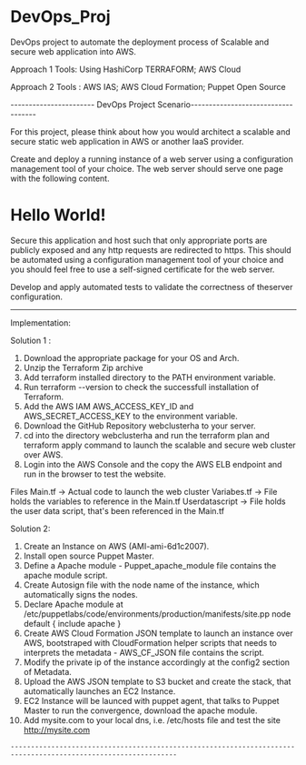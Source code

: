 # DevOps_Proj
DevOps project to automate the deployment process of Scalable and secure web application into AWS.

Approach 1 Tools: Using HashiCorp TERRAFORM; AWS Cloud

Approach 2 Tools : AWS IAS; AWS Cloud Formation; Puppet Open Source

----------------------- DevOps Project Scenario-----------------------------------

For this project, please think about how you would architect a scalable and secure static web application in AWS or another IaaS provider.

Create and deploy a running instance of a web server using a configuration management tool of your choice. The web server should serve one page with the following content.

<html>

<head>

<title>Hello World</title>

</head>

<body>

<h1>Hello World!</h1>

</body>

</html>

Secure this application and host such that only appropriate ports are publicly exposed and any http requests are redirected to https. This should be automated using a configuration management tool of your choice and you should feel free to use a self-signed certificate for the web server.

Develop and apply automated tests to validate the correctness of theserver configuration.


---------------------------------------------------------------------------------------------------------------
Implementation:

Solution 1 :

1. Download the appropriate package for your OS and Arch.
2. Unzip the Terraform Zip archive
3. Add terraform installed directory to the PATH environment variable.
4. Run terraform --version to check the successfull installation of Terraform.
5. Add the AWS IAM AWS_ACCESS_KEY_ID and AWS_SECRET_ACCESS_KEY to the environment variable.
6. Download the GitHub Repository webclusterha to your server.
7. cd into the directory webclusterha and run the terraform plan and terraform apply command to launch the scalable and secure web cluster over AWS.
8. Login into the AWS Console and the copy the AWS ELB endpoint and run in the browser to test the website.

Files
Main.tf -> Actual code to launch the web cluster
Variabes.tf -> File holds the variables to reference in the Main.tf
Userdatascript -> File holds the user data script, that's been referenced in the Main.tf


Solution 2:

1. Create an Instance on AWS (AMI-ami-6d1c2007).
2. Install open source Puppet Master.
3. Define a Apache module - Puppet_apache_module file contains the apache module script.
4. Create Autosign file with the node name of the instance, which automatically signs the nodes.
5. Declare Apache module at /etc/puppetlabs/code/environments/production/manifests/site.pp
node default {
	include apache
}
6. Create AWS Cloud Formation JSON template to launch an instance over AWS, bootstraped with CloudFormation helper scripts that needs to interprets the metadata - AWS_CF_JSON file contains the script.
7. Modify the private ip of the instance accordingly at the config2 section of Metadata.
7. Upload the AWS JSON template to S3 bucket and create the stack, that automatically launches an EC2 Instance.
8. EC2 Instance will be launced with puppet agent, that talks to Puppet Master to run the convergence, download the apache module.
9. Add mysite.com to your local dns, i.e. /etc/hosts file and test the site http://mysite.com

~~~~~~~~~~~~~~END~~~~~~~~~~~~~~~~~~~~~~
---------------------------------------------------------------------------------------------------------------
